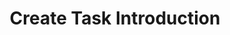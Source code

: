 ---
toc: true
layout: post
description: Create Task Introduction
categories: [Week 4]
title: Create Task Introduction
comments: true
--- 